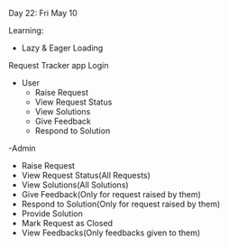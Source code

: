 Day 22: Fri May 10

Learning:
 - Lazy & Eager Loading

Request Tracker app
Login

- User
  - Raise Request
  - View Request Status
  - View Solutions
  - Give Feedback
  - Respond to Solution

-Admin
  - Raise Request
  - View Request Status(All Requests)
  - View Solutions(All Solutions)
  - Give Feedback(Only for request raised by them)
  - Respond to Solution(Only for request raised by them)
  - Provide Solution
  - Mark Request as Closed
  - View Feedbacks(Only feedbacks given to them)

